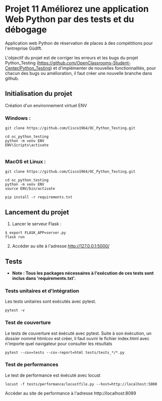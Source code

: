# Projet 11 Améliorez une application Web Python par des tests et du débogage

Application web Python de réservation de places à des compétitions pour l'entreprise Güdlft.

L'objectif du projet est de corriger les erreurs et les bugs du projet Python_Testing (https://github.com/OpenClassrooms-Student-Center/Python_Testing) et d'implémenter de nouvelles fonctionnalités, pour chacun des bugs ou amélioration, il faut créer une nouvelle branche dans github.


## Initialisation du projet 

Création d'un environnement virtuel ENV  

### Windows :
```
git clone https://github.com/Cisco1964/OC_Python_Testing.git

cd oc_python_testing
python -m venv ENV
ENV\Scripts\activate


```

### MacOS et Linux :
```
git clone https://github.com/Cisco1964/OC_Python_Testing.git

cd oc_python_testing
python -m venv ENV 
source ENV/bin/activate

pip install -r requirements.txt
```


## Lancement du projet

1. Lancer le serveur Flask :

```
$ export FLASK_APP=server.py
flask run
```

2. Accéder au site à l'adresse http://127.0.0.1:5000/



## Tests

- **Note : Tous les packages nécessaires à l'exécution de ces tests sont inclus dans 'requirements.txt'.**


### Tests unitaires et d'intégration

Les tests unitaires sont exécutés avec pytest.
```
pytest -v
```

### Test de couverture 

Le tests de couverture est éxécuté avec pytest. Suite à son éxécution, un dossier nommé htmlcov est créer, il faut ouvrir le fichier index.html avec n'importe quel navigateur pour consulter les résultats
```
pytest --cov=tests --cov-report=html tests/tests_*/*.py
```

### Test de performances

Le test de performance est éxécuté avec locust
```
locust -f tests/performance/locustfile.py --host=http://localhost:5000
```
Accéder au site de performance à l'adresse http://localhost:8089
